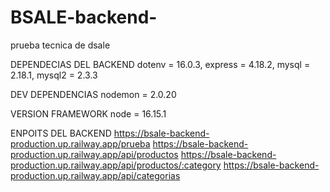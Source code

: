 # BSALE-backend-
prueba tecnica de dsale

DEPENDECIAS DEL BACKEND 
dotenv = 16.0.3,
express = 4.18.2,
mysql = 2.18.1,
mysql2 = 2.3.3

DEV DEPENDENCIAS 
nodemon = 2.0.20

VERSION FRAMEWORK
node = 16.15.1

ENPOITS DEL BACKEND 
https://bsale-backend-production.up.railway.app/prueba
https://bsale-backend-production.up.railway.app/api/productos
https://bsale-backend-production.up.railway.app/api/productos/:category
https://bsale-backend-production.up.railway.app/api/categorias
